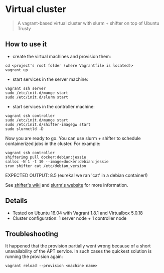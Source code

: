 # Virtual cluster

> A vagrant-based virtual cluster with slurm + shifter on top of Ubuntu Trusty


## How to use it
- create the virtual machines and provision them:
```shell
cd <project's root folder (where Vagrantfile is located)>
vagrant up
```
- start services in the server machine:
```shell
vagrant ssh server
sudo /etc/init.d/munge start
sudo /etc/init.d/slurm start
```
- start services in the controller machine:
```shell
vagrant ssh controller
sudo /etc/init.d/munge start
sudo /etc/init.d/shifter-imagegw start
sudo slurmctld -D
```

Now you are ready to go. You can use slurm + shifter to schedule containerized jobs in the cluster. For example:
```shell
vagrant ssh controller
shifterimg pull docker:debian:jessie
salloc -N 1 -t 10 --image=docker:debian:jessie
srun shifter cat /etc/debian_version
```
EXPECTED OUTPUT: 8.5 (eureka! we ran 'cat' in a debian container!)

See [shifter's wiki](https://github.com/nersc/shifter/wiki) and [slurm's website](http://slurm.schedmd.com) for more information.

## Details
- Tested on Ubuntu 16.04 with Vagrant 1.8.1 and Virtualbox 5.0.18
- Cluster configuration: 1 server node + 1 controller node


## Troubleshooting
It happened that the provision partially went wrong because of a short unavailability of the APT service. In such cases the quickest solution is running the provision again:
```shell
vagrant reload --provision <machine name>
```
